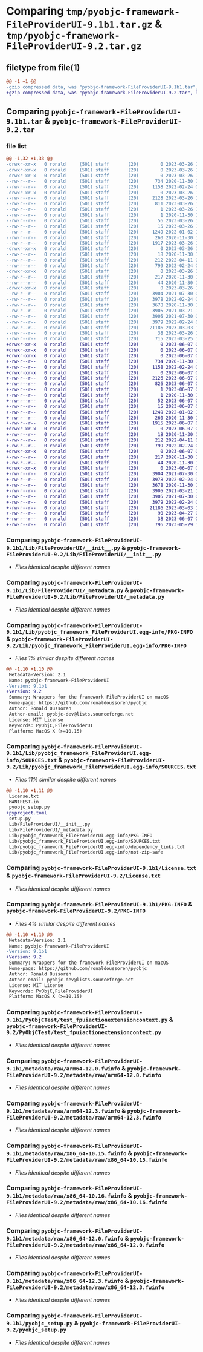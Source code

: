 # Comparing `tmp/pyobjc-framework-FileProviderUI-9.1b1.tar.gz` & `tmp/pyobjc-framework-FileProviderUI-9.2.tar.gz`

## filetype from file(1)

```diff
@@ -1 +1 @@
-gzip compressed data, was "pyobjc-framework-FileProviderUI-9.1b1.tar", last modified: Sun Mar 26 11:24:39 2023, max compression
+gzip compressed data, was "pyobjc-framework-FileProviderUI-9.2.tar", last modified: Wed Jun  7 00:14:51 2023, max compression
```

## Comparing `pyobjc-framework-FileProviderUI-9.1b1.tar` & `pyobjc-framework-FileProviderUI-9.2.tar`

### file list

```diff
@@ -1,32 +1,33 @@
-drwxr-xr-x   0 ronald     (501) staff       (20)        0 2023-03-26 11:24:39.412149 pyobjc-framework-FileProviderUI-9.1b1/
-drwxr-xr-x   0 ronald     (501) staff       (20)        0 2023-03-26 11:24:39.383382 pyobjc-framework-FileProviderUI-9.1b1/Lib/
-drwxr-xr-x   0 ronald     (501) staff       (20)        0 2023-03-26 11:24:39.388044 pyobjc-framework-FileProviderUI-9.1b1/Lib/FileProviderUI/
--rw-r--r--   0 ronald     (501) staff       (20)      734 2020-11-30 18:45:14.000000 pyobjc-framework-FileProviderUI-9.1b1/Lib/FileProviderUI/__init__.py
--rw-r--r--   0 ronald     (501) staff       (20)     1158 2022-02-24 08:47:16.000000 pyobjc-framework-FileProviderUI-9.1b1/Lib/FileProviderUI/_metadata.py
-drwxr-xr-x   0 ronald     (501) staff       (20)        0 2023-03-26 11:24:39.391443 pyobjc-framework-FileProviderUI-9.1b1/Lib/pyobjc_framework_FileProviderUI.egg-info/
--rw-r--r--   0 ronald     (501) staff       (20)     2128 2023-03-26 11:24:39.000000 pyobjc-framework-FileProviderUI-9.1b1/Lib/pyobjc_framework_FileProviderUI.egg-info/PKG-INFO
--rw-r--r--   0 ronald     (501) staff       (20)      811 2023-03-26 11:24:39.000000 pyobjc-framework-FileProviderUI-9.1b1/Lib/pyobjc_framework_FileProviderUI.egg-info/SOURCES.txt
--rw-r--r--   0 ronald     (501) staff       (20)        1 2023-03-26 11:24:39.000000 pyobjc-framework-FileProviderUI-9.1b1/Lib/pyobjc_framework_FileProviderUI.egg-info/dependency_links.txt
--rw-r--r--   0 ronald     (501) staff       (20)        1 2020-11-30 18:49:10.000000 pyobjc-framework-FileProviderUI-9.1b1/Lib/pyobjc_framework_FileProviderUI.egg-info/not-zip-safe
--rw-r--r--   0 ronald     (501) staff       (20)       56 2023-03-26 11:24:39.000000 pyobjc-framework-FileProviderUI-9.1b1/Lib/pyobjc_framework_FileProviderUI.egg-info/requires.txt
--rw-r--r--   0 ronald     (501) staff       (20)       15 2023-03-26 11:24:39.000000 pyobjc-framework-FileProviderUI-9.1b1/Lib/pyobjc_framework_FileProviderUI.egg-info/top_level.txt
--rw-r--r--   0 ronald     (501) staff       (20)     1249 2022-01-02 11:20:34.000000 pyobjc-framework-FileProviderUI-9.1b1/License.txt
--rw-r--r--   0 ronald     (501) staff       (20)      260 2020-11-30 18:45:14.000000 pyobjc-framework-FileProviderUI-9.1b1/MANIFEST.in
--rw-r--r--   0 ronald     (501) staff       (20)     1917 2023-03-26 11:24:39.411822 pyobjc-framework-FileProviderUI-9.1b1/PKG-INFO
-drwxr-xr-x   0 ronald     (501) staff       (20)        0 2023-03-26 11:24:39.404988 pyobjc-framework-FileProviderUI-9.1b1/PyObjCTest/
--rw-r--r--   0 ronald     (501) staff       (20)       18 2020-11-30 18:45:14.000000 pyobjc-framework-FileProviderUI-9.1b1/PyObjCTest/__init__.py
--rw-r--r--   0 ronald     (501) staff       (20)      212 2022-04-11 08:03:15.000000 pyobjc-framework-FileProviderUI-9.1b1/PyObjCTest/test_fileproviderui.py
--rw-r--r--   0 ronald     (501) staff       (20)      799 2022-02-24 08:47:16.000000 pyobjc-framework-FileProviderUI-9.1b1/PyObjCTest/test_fpuiactionextensioncontext.py
-drwxr-xr-x   0 ronald     (501) staff       (20)        0 2023-03-26 11:24:39.406562 pyobjc-framework-FileProviderUI-9.1b1/metadata/
--rw-r--r--   0 ronald     (501) staff       (20)      217 2020-11-30 18:45:15.000000 pyobjc-framework-FileProviderUI-9.1b1/metadata/FileProviderUI.fwinfo
--rw-r--r--   0 ronald     (501) staff       (20)       44 2020-11-30 18:45:15.000000 pyobjc-framework-FileProviderUI-9.1b1/metadata/metadata.ini
-drwxr-xr-x   0 ronald     (501) staff       (20)        0 2023-03-26 11:24:39.411071 pyobjc-framework-FileProviderUI-9.1b1/metadata/raw/
--rw-r--r--   0 ronald     (501) staff       (20)     3904 2021-07-30 09:00:38.000000 pyobjc-framework-FileProviderUI-9.1b1/metadata/raw/arm64-12.0.fwinfo
--rw-r--r--   0 ronald     (501) staff       (20)     3978 2022-02-24 08:47:16.000000 pyobjc-framework-FileProviderUI-9.1b1/metadata/raw/arm64-12.3.fwinfo
--rw-r--r--   0 ronald     (501) staff       (20)     3678 2020-11-30 18:45:15.000000 pyobjc-framework-FileProviderUI-9.1b1/metadata/raw/x86_64-10.15.fwinfo
--rw-r--r--   0 ronald     (501) staff       (20)     3905 2021-03-21 10:08:22.000000 pyobjc-framework-FileProviderUI-9.1b1/metadata/raw/x86_64-10.16.fwinfo
--rw-r--r--   0 ronald     (501) staff       (20)     3905 2021-07-30 09:00:38.000000 pyobjc-framework-FileProviderUI-9.1b1/metadata/raw/x86_64-12.0.fwinfo
--rw-r--r--   0 ronald     (501) staff       (20)     3979 2022-02-24 08:47:16.000000 pyobjc-framework-FileProviderUI-9.1b1/metadata/raw/x86_64-12.3.fwinfo
--rw-r--r--   0 ronald     (501) staff       (20)    21186 2023-03-03 17:21:59.000000 pyobjc-framework-FileProviderUI-9.1b1/pyobjc_setup.py
--rw-r--r--   0 ronald     (501) staff       (20)       38 2023-03-26 11:24:39.412247 pyobjc-framework-FileProviderUI-9.1b1/setup.cfg
--rw-r--r--   0 ronald     (501) staff       (20)      715 2023-03-25 14:20:31.000000 pyobjc-framework-FileProviderUI-9.1b1/setup.py
+drwxr-xr-x   0 ronald     (501) staff       (20)        0 2023-06-07 00:14:51.678215 pyobjc-framework-FileProviderUI-9.2/
+drwxr-xr-x   0 ronald     (501) staff       (20)        0 2023-06-07 00:14:51.655344 pyobjc-framework-FileProviderUI-9.2/Lib/
+drwxr-xr-x   0 ronald     (501) staff       (20)        0 2023-06-07 00:14:51.660464 pyobjc-framework-FileProviderUI-9.2/Lib/FileProviderUI/
+-rw-r--r--   0 ronald     (501) staff       (20)      734 2020-11-30 18:45:14.000000 pyobjc-framework-FileProviderUI-9.2/Lib/FileProviderUI/__init__.py
+-rw-r--r--   0 ronald     (501) staff       (20)     1158 2022-02-24 08:47:16.000000 pyobjc-framework-FileProviderUI-9.2/Lib/FileProviderUI/_metadata.py
+drwxr-xr-x   0 ronald     (501) staff       (20)        0 2023-06-07 00:14:51.663704 pyobjc-framework-FileProviderUI-9.2/Lib/pyobjc_framework_FileProviderUI.egg-info/
+-rw-r--r--   0 ronald     (501) staff       (20)     2126 2023-06-07 00:14:51.000000 pyobjc-framework-FileProviderUI-9.2/Lib/pyobjc_framework_FileProviderUI.egg-info/PKG-INFO
+-rw-r--r--   0 ronald     (501) staff       (20)      826 2023-06-07 00:14:51.000000 pyobjc-framework-FileProviderUI-9.2/Lib/pyobjc_framework_FileProviderUI.egg-info/SOURCES.txt
+-rw-r--r--   0 ronald     (501) staff       (20)        1 2023-06-07 00:14:51.000000 pyobjc-framework-FileProviderUI-9.2/Lib/pyobjc_framework_FileProviderUI.egg-info/dependency_links.txt
+-rw-r--r--   0 ronald     (501) staff       (20)        1 2020-11-30 18:49:10.000000 pyobjc-framework-FileProviderUI-9.2/Lib/pyobjc_framework_FileProviderUI.egg-info/not-zip-safe
+-rw-r--r--   0 ronald     (501) staff       (20)       52 2023-06-07 00:14:51.000000 pyobjc-framework-FileProviderUI-9.2/Lib/pyobjc_framework_FileProviderUI.egg-info/requires.txt
+-rw-r--r--   0 ronald     (501) staff       (20)       15 2023-06-07 00:14:51.000000 pyobjc-framework-FileProviderUI-9.2/Lib/pyobjc_framework_FileProviderUI.egg-info/top_level.txt
+-rw-r--r--   0 ronald     (501) staff       (20)     1249 2022-01-02 11:20:34.000000 pyobjc-framework-FileProviderUI-9.2/License.txt
+-rw-r--r--   0 ronald     (501) staff       (20)      260 2020-11-30 18:45:14.000000 pyobjc-framework-FileProviderUI-9.2/MANIFEST.in
+-rw-r--r--   0 ronald     (501) staff       (20)     1915 2023-06-07 00:14:51.677839 pyobjc-framework-FileProviderUI-9.2/PKG-INFO
+drwxr-xr-x   0 ronald     (501) staff       (20)        0 2023-06-07 00:14:51.665536 pyobjc-framework-FileProviderUI-9.2/PyObjCTest/
+-rw-r--r--   0 ronald     (501) staff       (20)       18 2020-11-30 18:45:14.000000 pyobjc-framework-FileProviderUI-9.2/PyObjCTest/__init__.py
+-rw-r--r--   0 ronald     (501) staff       (20)      212 2022-04-11 08:03:15.000000 pyobjc-framework-FileProviderUI-9.2/PyObjCTest/test_fileproviderui.py
+-rw-r--r--   0 ronald     (501) staff       (20)      799 2022-02-24 08:47:16.000000 pyobjc-framework-FileProviderUI-9.2/PyObjCTest/test_fpuiactionextensioncontext.py
+drwxr-xr-x   0 ronald     (501) staff       (20)        0 2023-06-07 00:14:51.672321 pyobjc-framework-FileProviderUI-9.2/metadata/
+-rw-r--r--   0 ronald     (501) staff       (20)      217 2020-11-30 18:45:15.000000 pyobjc-framework-FileProviderUI-9.2/metadata/FileProviderUI.fwinfo
+-rw-r--r--   0 ronald     (501) staff       (20)       44 2020-11-30 18:45:15.000000 pyobjc-framework-FileProviderUI-9.2/metadata/metadata.ini
+drwxr-xr-x   0 ronald     (501) staff       (20)        0 2023-06-07 00:14:51.677001 pyobjc-framework-FileProviderUI-9.2/metadata/raw/
+-rw-r--r--   0 ronald     (501) staff       (20)     3904 2021-07-30 09:00:38.000000 pyobjc-framework-FileProviderUI-9.2/metadata/raw/arm64-12.0.fwinfo
+-rw-r--r--   0 ronald     (501) staff       (20)     3978 2022-02-24 08:47:16.000000 pyobjc-framework-FileProviderUI-9.2/metadata/raw/arm64-12.3.fwinfo
+-rw-r--r--   0 ronald     (501) staff       (20)     3678 2020-11-30 18:45:15.000000 pyobjc-framework-FileProviderUI-9.2/metadata/raw/x86_64-10.15.fwinfo
+-rw-r--r--   0 ronald     (501) staff       (20)     3905 2021-03-21 10:08:22.000000 pyobjc-framework-FileProviderUI-9.2/metadata/raw/x86_64-10.16.fwinfo
+-rw-r--r--   0 ronald     (501) staff       (20)     3905 2021-07-30 09:00:38.000000 pyobjc-framework-FileProviderUI-9.2/metadata/raw/x86_64-12.0.fwinfo
+-rw-r--r--   0 ronald     (501) staff       (20)     3979 2022-02-24 08:47:16.000000 pyobjc-framework-FileProviderUI-9.2/metadata/raw/x86_64-12.3.fwinfo
+-rw-r--r--   0 ronald     (501) staff       (20)    21186 2023-03-03 17:21:59.000000 pyobjc-framework-FileProviderUI-9.2/pyobjc_setup.py
+-rw-r--r--   0 ronald     (501) staff       (20)       90 2023-04-27 08:17:30.000000 pyobjc-framework-FileProviderUI-9.2/pyproject.toml
+-rw-r--r--   0 ronald     (501) staff       (20)       38 2023-06-07 00:14:51.678330 pyobjc-framework-FileProviderUI-9.2/setup.cfg
+-rw-r--r--   0 ronald     (501) staff       (20)      796 2023-05-29 10:07:46.000000 pyobjc-framework-FileProviderUI-9.2/setup.py
```

### Comparing `pyobjc-framework-FileProviderUI-9.1b1/Lib/FileProviderUI/__init__.py` & `pyobjc-framework-FileProviderUI-9.2/Lib/FileProviderUI/__init__.py`

 * *Files identical despite different names*

### Comparing `pyobjc-framework-FileProviderUI-9.1b1/Lib/FileProviderUI/_metadata.py` & `pyobjc-framework-FileProviderUI-9.2/Lib/FileProviderUI/_metadata.py`

 * *Files identical despite different names*

### Comparing `pyobjc-framework-FileProviderUI-9.1b1/Lib/pyobjc_framework_FileProviderUI.egg-info/PKG-INFO` & `pyobjc-framework-FileProviderUI-9.2/Lib/pyobjc_framework_FileProviderUI.egg-info/PKG-INFO`

 * *Files 1% similar despite different names*

```diff
@@ -1,10 +1,10 @@
 Metadata-Version: 2.1
 Name: pyobjc-framework-FileProviderUI
-Version: 9.1b1
+Version: 9.2
 Summary: Wrappers for the framework FileProviderUI on macOS
 Home-page: https://github.com/ronaldoussoren/pyobjc
 Author: Ronald Oussoren
 Author-email: pyobjc-dev@lists.sourceforge.net
 License: MIT License
 Keywords: PyObjC,FileProviderUI
 Platform: MacOS X (>=10.15)
```

### Comparing `pyobjc-framework-FileProviderUI-9.1b1/Lib/pyobjc_framework_FileProviderUI.egg-info/SOURCES.txt` & `pyobjc-framework-FileProviderUI-9.2/Lib/pyobjc_framework_FileProviderUI.egg-info/SOURCES.txt`

 * *Files 11% similar despite different names*

```diff
@@ -1,10 +1,11 @@
 License.txt
 MANIFEST.in
 pyobjc_setup.py
+pyproject.toml
 setup.py
 Lib/FileProviderUI/__init__.py
 Lib/FileProviderUI/_metadata.py
 Lib/pyobjc_framework_FileProviderUI.egg-info/PKG-INFO
 Lib/pyobjc_framework_FileProviderUI.egg-info/SOURCES.txt
 Lib/pyobjc_framework_FileProviderUI.egg-info/dependency_links.txt
 Lib/pyobjc_framework_FileProviderUI.egg-info/not-zip-safe
```

### Comparing `pyobjc-framework-FileProviderUI-9.1b1/License.txt` & `pyobjc-framework-FileProviderUI-9.2/License.txt`

 * *Files identical despite different names*

### Comparing `pyobjc-framework-FileProviderUI-9.1b1/PKG-INFO` & `pyobjc-framework-FileProviderUI-9.2/PKG-INFO`

 * *Files 4% similar despite different names*

```diff
@@ -1,10 +1,10 @@
 Metadata-Version: 2.1
 Name: pyobjc-framework-FileProviderUI
-Version: 9.1b1
+Version: 9.2
 Summary: Wrappers for the framework FileProviderUI on macOS
 Home-page: https://github.com/ronaldoussoren/pyobjc
 Author: Ronald Oussoren
 Author-email: pyobjc-dev@lists.sourceforge.net
 License: MIT License
 Keywords: PyObjC,FileProviderUI
 Platform: MacOS X (>=10.15)
```

### Comparing `pyobjc-framework-FileProviderUI-9.1b1/PyObjCTest/test_fpuiactionextensioncontext.py` & `pyobjc-framework-FileProviderUI-9.2/PyObjCTest/test_fpuiactionextensioncontext.py`

 * *Files identical despite different names*

### Comparing `pyobjc-framework-FileProviderUI-9.1b1/metadata/raw/arm64-12.0.fwinfo` & `pyobjc-framework-FileProviderUI-9.2/metadata/raw/arm64-12.0.fwinfo`

 * *Files identical despite different names*

### Comparing `pyobjc-framework-FileProviderUI-9.1b1/metadata/raw/arm64-12.3.fwinfo` & `pyobjc-framework-FileProviderUI-9.2/metadata/raw/arm64-12.3.fwinfo`

 * *Files identical despite different names*

### Comparing `pyobjc-framework-FileProviderUI-9.1b1/metadata/raw/x86_64-10.15.fwinfo` & `pyobjc-framework-FileProviderUI-9.2/metadata/raw/x86_64-10.15.fwinfo`

 * *Files identical despite different names*

### Comparing `pyobjc-framework-FileProviderUI-9.1b1/metadata/raw/x86_64-10.16.fwinfo` & `pyobjc-framework-FileProviderUI-9.2/metadata/raw/x86_64-10.16.fwinfo`

 * *Files identical despite different names*

### Comparing `pyobjc-framework-FileProviderUI-9.1b1/metadata/raw/x86_64-12.0.fwinfo` & `pyobjc-framework-FileProviderUI-9.2/metadata/raw/x86_64-12.0.fwinfo`

 * *Files identical despite different names*

### Comparing `pyobjc-framework-FileProviderUI-9.1b1/metadata/raw/x86_64-12.3.fwinfo` & `pyobjc-framework-FileProviderUI-9.2/metadata/raw/x86_64-12.3.fwinfo`

 * *Files identical despite different names*

### Comparing `pyobjc-framework-FileProviderUI-9.1b1/pyobjc_setup.py` & `pyobjc-framework-FileProviderUI-9.2/pyobjc_setup.py`

 * *Files identical despite different names*

